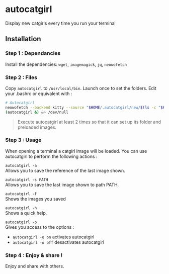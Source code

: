 # autocatgirl

Display new catgirls every time you run your terminal

## Installation 

### Step 1 : Dependancies
Install the dependencies: `wget`, `imagemagick`, `jq`, `neowofetch`

### Step 2 : Files

Copy ``autocatgirl`` to ``/usr/local/bin``. Launch once to set the folders. Edit your .bashrc or equivalent with : 
```bash
# Autocatgirl
neowofetch --backend kitty --source "$HOME/.autocatgirl/new/$(ls -c "$HOME/.autocatgirl/new"* | tail -n 1)" --size none
(autocatgirl &) &> /dev/null
```

> Execute autocatgirl at least 2 times so that it can set up its folder and preloaded images.

### Step 3 : Usage
When opening a terminal a catgirl image will be loaded. You can use autocatgirl to perform the following actions :

`autocatgirl -a` \
Allows you to save the reference of the last image shown.

`autocatgirl -s PATH` \
Allows you to save the last image shown to path PATH.

`autocatgirl -f` \
Shows the images you saved

`autocatgirl -h` \
Shows a quick help.

`autocatgirl -o` \
Gives you access to the options :
* `autocatgirl -o on` activates autocatgirl
* `autocatgirl -o off` desactivates autocatgirl

### Step 4 : Enjoy & share !
Enjoy and share with others.
